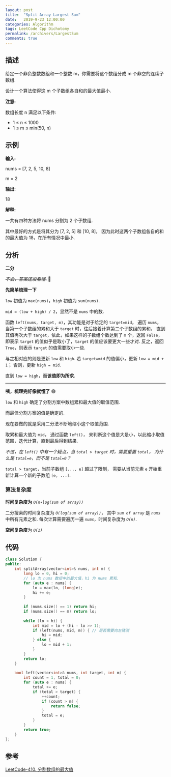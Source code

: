 ```yaml
---
layout: post
title:  "Split Array Largest Sum"
date:   2019-9-23 12:00:00
categories: Algorithm
tags: LeetCode Cpp Dichotomy
permalink: /archivers/LargestSum
comments: true
---
```

## 描述
给定一个非负整数数组和一个整数 m，你需要将这个数组分成 m 个非空的连续子数组.

设计一个算法使得这 m 个子数组各自和的最大值最小.
<!--more-->

**注意:**

数组长度 n 满足以下条件:

* 1 ≤ n ≤ 1000
* 1 ≤ m ≤ min(50, n)

## 示例

**输入:**

nums = [7, 2, 5, 10, 8]

m = 2

**输出:**

18

**解释:**

一共有四种方法将 nums 分割为 2 个子数组.

其中最好的方式是将其分为 [7, 2, 5] 和 [10, 8]，
因为此时这两个子数组各自的和的最大值为 18，在所有情况中最小.

## 分析

**二分**

~~*不会，答案还没看懂*.~~    😤

**先简单梳理一下**

`low` 初值为 `max(nums)`，`high` 初值为 `sum(nums)`.

`mid = (low + high) / 2`，显然不是 `nums` 中的数.

函数 `left(nums, target, m)`，其功能是对于给定的 `target=mid`，
遍历 `nums`，当第一个子数组的累和大于 `target` 时，往后接着计算第二个子数组的累和，
直到其值再次大于 `target`，依此，如果这样的子数组个数达到了 `m` 个，返回 `False`，
即表示 `target` 的值似乎是取小了，`target` 的值应该要更大一些才对.
反之，返回 `True`，则表示 `target` 的值需要取小一些.

与之相对应的则是更新 `low` 和 `high`.
若 `target=mid` 的值偏小，更新 `low = mid + 1`；
否则，更新 `high = mid`. 

直到 `low = high`，而**该值即为所求**.

***

**咦，梳理完好像就懂了**   😅

`low` 和 `high` 确定了分割方案中数组累和最大值的取值范围.

而最佳分割方案的值是确定的.

现在要做的就是采用二分法不断地缩小这个取值范围.

取累和最大值为 `mid`， 通过函数 `left()`，
来判断这个值是大是小，以此缩小取值范围，迭代计算，直到最后得到结果.

*不过，在 `left()` 中有一个疑点，当 `total > target` 时，需要重置 `total`，
为什么是 `total=e`，而不是 `total=0`？*

`total > target`，当前子数组 `[..., e]` 超过了限制，
需要从当前元素 `e` 开始重新计算一个新的子数组 `[e, ...]`.

### 算法复杂度

**时间复杂度为**
*`O(n∗log(sum of array))`*

二分搜索的时间复杂度为 *`O(log(sum of array))`*，
其中 *`sum of array`* 是 *`nums`* 中所有元素之和.
每次计算需要遍历一遍 *`nums`*，时间复杂度为 *`O(n)`*.

**空间复杂度**为 *`O(1)`*

## 代码
```cpp
class Solution {
public:
    int splitArray(vector<int>& nums, int m) {
        long lo = 0, hi = 0;
        // lo 为 nums 数组中的最大值，hi 为 nums 累和.
        for (auto e : nums) {
            lo = max(lo, (long)e);
            hi += e;
        }
        
        if (nums.size() == 1) return hi;
        if (nums.size() == m) return lo;
        
        while (lo < hi) {
            int mid = lo + (hi - lo >> 1);
            if (left(nums, mid, m)) { // 是否需要向左猜测
                hi = mid;
            } else {
                lo = mid + 1;
            }
        }
        return lo;
    }
    
    bool left(vector<int>& nums, int target, int m) {
        int count = 1, total = 0;
        for (auto e : nums) {
            total += e;
            if (total > target) {
                ++count;
                if (count > m) {
                    return false;
                }
                total = e;
            }
        }
        return true;
    }
};
```

## 参考
[LeetCode-410. 分割数组的最大值](https://leetcode-cn.com/problems/split-array-largest-sum/)